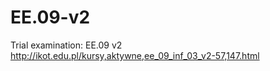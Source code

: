 # EE.09-v2

Trial examination: EE.09 v2 http://ikot.edu.pl/kursy,aktywne,ee_09_inf_03_v2-57,147.html
